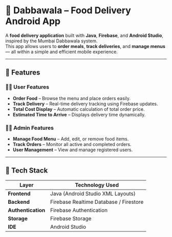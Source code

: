 # 🍱 Dabbawala – Food Delivery Android App

A **food delivery application** built with **Java**, **Firebase**, and **Android Studio**, inspired by the Mumbai Dabbawala system.  
This app allows users to **order meals**, **track deliveries**, and **manage menus** — all within a simple and efficient mobile experience.

---

## 🚀 Features

### 👩‍🍳 User Features
- **Order Food** – Browse the menu and place orders easily.  
- **Track Delivery** – Real-time delivery tracking using Firebase updates.  
- **Total Cost Display** – Automatic calculation of total order price.  
- **Estimated Time to Arrive** – Displays delivery time dynamically.  

### 🧑‍💼 Admin Features
- **Manage Food Menu** – Add, edit, or remove food items.  
- **Track Orders** – Monitor all active and completed orders.  
- **User Management** – View and manage registered users.  

---

## 🧠 Tech Stack

| Layer | Technology Used |
|-------|------------------|
| **Frontend** | Java (Android Studio XML Layouts) |
| **Backend** | Firebase Realtime Database / Firestore |
| **Authentication** | Firebase Authentication |
| **Storage** | Firebase Storage |
| **IDE** | Android Studio |




